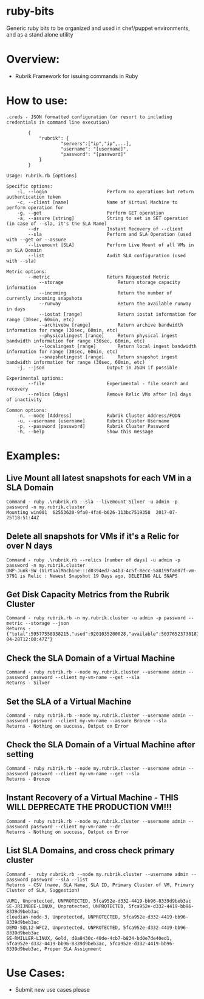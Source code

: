 ruby-bits
===============

Generic ruby bits to be organized and used in chef/puppet environments, and as a stand alone utility

# Overview:
* Rubrik Framework for issuing commands in Ruby

# How to use:
```
.creds - JSON formatted configuration (or resort to including credentials in command line execution)

        {
        	"rubrik": {
                	"servers":["ip","ip",...],
                	"username": "[username]",
                	"password": "[password]"
        	}
        }

Usage: rubrik.rb [options]

Specific options:
    -l, --login                      Perform no operations but return authentication token
    -c, --client [name]              Name of Virtual Machine to perform operation for
    -g, --get                        Perform GET operation
    -a, --assure [string]            String to set in SET operation (in case of --sla, it's the SLA Name)
        --dr                         Instant Recovery of --client
        --sla                        Perform and SLA Operation (used with --get or --assure
        --livemount [SLA]            Perform Live Mount of all VMs in an SLA Domain
        --list                       Audit SLA configuration (used with --sla)

Metric options:
        --metric                     Return Requested Metric
            --storage                    Return storage capacity information
            --incoming                   Return the number of currently incoming snapshots
            --runway                     Return the available runway in days
            --iostat [range]             Return iostat information for range (30sec, 60min, etc)
            --archivebw [range]          Return archive bandwidth information for range (30sec, 60min, etc)
            --physicalingest [range]     Return physical ingest bandwidth information for range (30sec, 60min, etc)
            --localingest [range]        Return local ingest bandwidth information for range (30sec, 60min, etc)
            --snapshotingest [range]     Return snapshot ingest bandwidth information for range (30sec, 60min, etc)
    -j, --json                       Output in JSON if possible

Experimental options:
        --file                       Experimental - file search and recovery
        --relics [days]              Remove Relic VMs after [n] days of inactivity

Common options:
    -n, --node [Address]             Rubrik Cluster Address/FQDN
    -u, --username [username]        Rubrik Cluster Username
    -p, --password [password]        Rubrik Cluster Password
    -h, --help                       Show this message
```

# Examples:
## Live Mount all latest snapshots for each VM in a SLA Domain
```
Command - ruby .\rubrik.rb --sla --livemount Silver -u admin -p password -n my.rubrik.cluster
Mounting win001  62553620-9fa0-4fa6-b626-113bc7519358  2017-07-25T18:51:44Z
```
## Delete all snapshots for VMs if it's a Relic for over N days
```
Command - ruby .\rubrik.rb --relics [number of days] -u admin -p password -n my.rubrik.cluster
DNP-Junk-SW (VirtualMachine:::d0394ed7-a4b3-4c5f-8ecc-5a8199fa007f-vm-3791 is Relic : Newest Snapshot 19 Days ago, DELETING ALL SNAPS
```
## Get Disk Capacity Metrics from the Rubrik Cluster
```
Command - ruby rubrik.rb -n my.rubrik.cluster -u admin -p password --metric --storage --json
Returns - {"total":59577558938215,"used":9201035200028,"available":50376523738187,"lastUpdateTime":"2017-04-28T12:00:47Z"}
```
## Check the SLA Domain of a Virtual Machine
```
Command - ruby rubrik.rb --node my.rubrik.cluster --username admin --password password --client my-vm-name --get --sla
Returns - Silver
```
## Set the SLA of a Virtual Machine
```
Command - ruby rubrik.rb --node my.rubrik.cluster --username admin --password password --client my-vm-name --assure Bronze --sla
Returns - Nothing on success, Output on Error
```
## Check the SLA Domain of a Virtual Machine after setting
```
Command - ruby rubrik.rb --node my.rubrik.cluster --username admin --password password --client my-vm-name --get --sla
Returns - Bronze
```
## Instant Recovery of a Virtual Machine - THIS WILL DEPRECATE THE PRODUCTION VM!!!
```
Command - ruby rubrik.rb --node my.rubrik.cluster --username admin --password password --client my-vm-name --dr
Returns - Nothing on success, Output on Error
```
## List SLA Domains, and cross check primary cluster
```
Command -  ruby rubrik.rb --node my.rubrik.cluster --username admin --password password --sla --list
Returns - CSV (name, SLA Name, SLA ID, Primary Cluster of VM, Primary Cluster of SLA, Suggestion)

VUM1, Unprotected, UNPROTECTED, 5fca952e-d332-4419-bb96-8339d9beb3ac
SE-JRIJNBEE-LINUX, Unprotected, UNPROTECTED, 5fca952e-d332-4419-bb96-8339d9beb3ac
cloudian-node-3, Unprotected, UNPROTECTED, 5fca952e-d332-4419-bb96-8339d9beb3ac
DEMO-SQL12-WFC2, Unprotected, UNPROTECTED, 5fca952e-d332-4419-bb96-8339d9beb3ac
SE-RMILLER-LINUX, Gold, d8a8430c-40de-4cb7-b834-bd0e7de40ed1, 5fca952e-d332-4419-bb96-8339d9beb3ac, 5fca952e-d332-4419-bb96-8339d9beb3ac, Proper SLA Assignment
```
# Use Cases:
* Submit new use cases please
